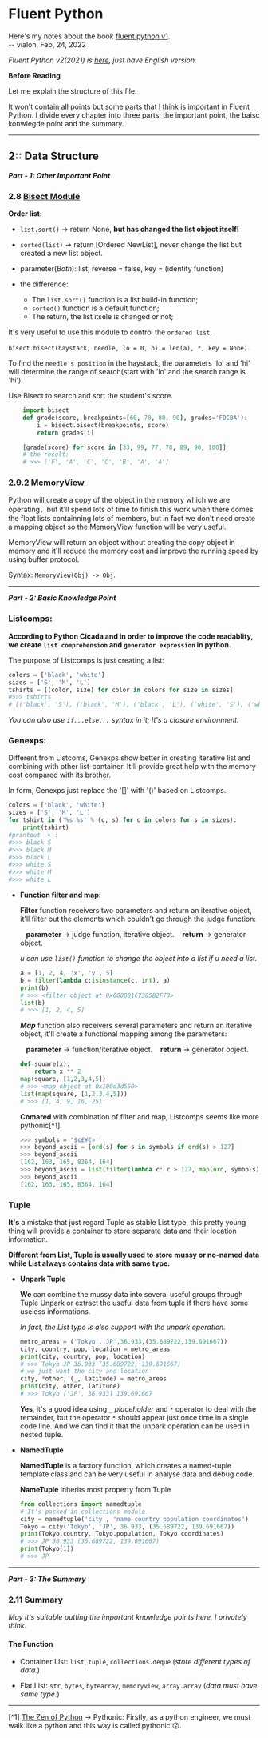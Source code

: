 # Fluent Python

Here's my notes about the book [fluent python v1](https://hk1lib.org/book/3676951/3d1fce).  
-- vialon, Feb, 24, 2022

_Fluent Python v2(2021) is [here](https://hk1lib.org/book/17194890/bf297b), just have English version._

**Before Reading**

Let me explain the structure of this file.

It won't contain all points but some parts that I think is important in Fluent Python. I divide every chapter into three parts: the important point, the baisc konwlegde point and the summary.

-----

## 2:: Data Structure

***Part - 1: Other Important Point***

### 2.8 [Bisect Module](https://docs.python.org/3/library/bisect.html)

__Order list:__

* `list.sort()` -> return None, __but has changed the list object itself!__
  
* `sorted(list)` -> return [Ordered NewList], never change the list but created a new list object.
  
* parameter(_Both_): list, reverse = false, key = (identity function)
  
* the difference:
  
  * The `list.sort()` function is a list build-in function;
  * `sorted()` function is a default function;
  * The return, the list itsele is changed or not; 
 

It's very useful to use this module to control the `ordered list`.

`bisect.bisect(haystack, needle, lo = 0, hi = len(a), *, key = None)`.

To find the `needle's position` in the haystack, the parameters 'lo' and 'hi' will determine the range of search(start with 'lo' and the search range is 'hi').

Use Bisect to search and sort the student's score.

```python
    import bisect
    def grade(score, breakpoints=[60, 70, 80, 90], grades='FDCBA'):
        i = bisect.bisect(breakpoints, score)
        return grades[i]

    [grade(score) for score in [33, 99, 77, 70, 89, 90, 100]]
    # the result:
    # >>> ['F', 'A', 'C', 'C', 'B', 'A', 'A']
```

### 2.9.2 MemoryView

Python will create a copy of the object in the memory which we are operating，but it'll spend lots of time to finish this work when there comes the float lists containning lots of members, but in fact we don't need create a mapping object so the MemoryView function will be very useful.

MemoryView will return an object without creating the copy object in memory and it'll reduce the memory cost and improve the running speed by using buffer protocol.

Syntax: `MemoryView(Obj) -> Obj`.

--------

***Part - 2: Basic Knowledge Point***

### Listcomps:
    
  __According to Python Cicada and in order to improve the code readablity, we create `list comprehension` and `generator expression` in python.__

  The purpose of Listcomps is just creating a list:
  ```python
  colors = ['black', 'white']
  sizes = ['S', 'M', 'L']
  tshirts = [(color, size) for color in colors for size in sizes]
  #>>> tshirts
  # [('black', 'S'), ('black', 'M'), ('black', 'L'), ('white', 'S'), ('white', 'M'), ('white', 'L')]
  ```
  _You can also use `if...else...` syntax in it; It's a closure environment._

### Genexps:
    
  Different from Listcoms, Genexps show better in creating iterative list and combining with other list-container. It'll provide great help with the memory cost compared with its brother.  

  In form, Genexps just replace the '[]' with '()' based on Listcomps.

  ```python
  colors = ['black', 'white']
  sizes = ['S', 'M', 'L']
  for tshirt in ('%s %s' % (c, s) for c in colors for s in sizes): 
      print(tshirt)
  #printout -> :
  #>>> black S
  #>>> black M
  #>>> black L
  #>>> white S
  #>>> white M
  #>>> white L
  ```
  * __Function filter and map:__

    **Filter** function receivers two parameters and return an iterative object, it'll filter out the elements which couldn't go through the judge function: 

    &nbsp;&nbsp;&nbsp;**parameter** -> judge function, iterative object.
    &nbsp;&nbsp;&nbsp;**return** -> generator object.

    _u can use `list()` function to change the object into a list if u need a list._

    ```python
    a = [1, 2, 4, 'x', 'y', 5]
    b = filter(lambda c:isinstance(c, int), a)
    print(b)
    # >>> <filter object at 0x000001C7385B2F70>
    list(b)
    # >>> [1, 2, 4, 5]
    ```

    ***Map*** function also receivers several parameters and return an iterative object, it'll create a functional mapping among the parameters:

    &nbsp;&nbsp;&nbsp;**parameter** -> function/iterative object.
    &nbsp;&nbsp;&nbsp;**return** -> generator object.


    ```python
    def square(x):
        return x ** 2
    map(square, [1,2,3,4,5])
    # >>> <map object at 0x100d3d550>
    list(map(square, [1,2,3,4,5]))
    # >>> [1, 4, 9, 16, 25]
    ```

    __Comared__ with combination of filter and map, Listcomps seems like more pythonic[^1]. 

    ```python
    >>> symbols = '$¢£¥€¤'
    >>> beyond_ascii = [ord(s) for s in symbols if ord(s) > 127]
    >>> beyond_ascii
    [162, 163, 165, 8364, 164]
    >>> beyond_ascii = list(filter(lambda c: c > 127, map(ord, symbols)))
    >>> beyond_ascii
    [162, 163, 165, 8364, 164]
    ```

### Tuple
 
__It's__ a mistake that just regard Tuple as stable List type, this pretty young thing will provide a container to store separate data and their location information.

**Different from List, Tuple is usually used to store mussy or no-named data while List always contains data with same type.**

* **Unpark Tuple**

  __We__ can combine the mussy data into several useful groups through Tuple Unpark or extract the useful data from tuple if there have some useless informations. 
  
  _In fact, the List type is also support with the unpark operation._

  ```python
  metro_areas = ('Tokyo','JP',36.933,(35.689722,139.691667))
  city, country, pop, location = metro_areas
  print(city, country, pop, location)
  # >>> Tokyo JP 36.933 (35.689722, 139.691667)
  # we just want the city and location
  city, *other, (_, latitude) = metro_areas
  print(city, other, latitude)
  # >>> Tokyo ['JP', 36.933] 139.691667
  ```

  __Yes__, it's a good idea using `_` _placeholder_ and `*` operator to deal with the remainder, but the operator `*` should appear just once time in a single code line. And we can find it that the unpark operation can be used in nested tuple.

* **NamedTuple**

    __NamedTuple__ is a factory function, which creates a named-tuple template class and can be very useful in analyse data and debug code.

    __NameTuple__ inherits most property from Tuple 
    ```python
    from collections import namedtuple
    # It's packed in collections module
    city = namedtuple('city', 'name country population coordinates')
    Tokyo = city('Tokyo', 'JP', 36.933, (35.689722, 139.691667))
    print(Tokyo.country, Tokyo.population, Tokyo.coordinates)
    # >>> JP 36.933 (35.689722, 139.691667)
    print(Tokyo[1])
    # >>> JP
    ```
------

***Part - 3: The Summary***

### 2.11 Summary

_May it's suitable putting the important knowledge points here, I privately think._

#### The Function

* Container List: `list`, `tuple`, `collections.deque` (_store different types of data._)
  
* Flat List: `str`, `bytes`, `bytearray`, `memoryview`, `array.array` (_data must have same type._)
  
------
[^1] [The Zen of Python](https://peps.python.org/pep-0020/) -> Pythonic: Firstly, as a python engineer, we must walk like a python and this way is called pythonic 😗.